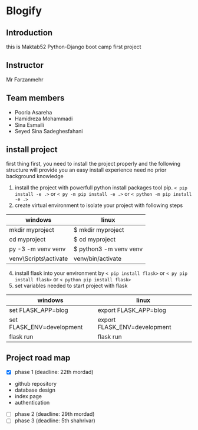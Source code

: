 # Blogify

## Introduction
this is Maktab52 Python-Django boot camp first project

## Instructor
Mr Farzanmehr
## Team members
* Pooria Asareha
* Hamidreza Mohammadi
* Sina Esmaili
* Seyed Sina Sadeghesfahani

## install project

first thing first, you need to install the project properly and the following structure will provide you an easy install experience need no prior background knowledge

1. install the project with powerfull python install packages tool pip.
`< pip install -e .>`  or `< py -m pip install -e .>` or `< python -m pip install -e .>`
2. create virtual environment to isolate your project with following steps 

windows | linux
--------|----------
mkdir myproject | $ mkdir myproject
cd myproject | $ cd myproject
py -3 -m venv venv | $ python3 -m venv venv
venv\Scripts\activate | venv/bin/activate

4. install flask into your environment by `< pip install flask>` or `< py pip install flask>` or `< python pip install flask>`
5. set variables needed to start project with flask

windows | linux
--------|----------
set FLASK_APP=blog | export FLASK_APP=blog
set FLASK_ENV=development | export FLASK_ENV=development
flask run | flask run

## Project road map

- [x] phase 1 (deadline: 22th mordad)
* github repository
* database design
* index page
* authentication
- [ ] phase 2 (deadline: 29th mordad)
- [ ] phase 3 (deadline: 5th shahrivar)
